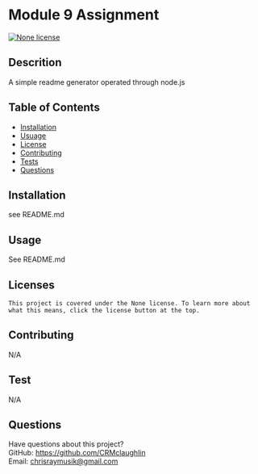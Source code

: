 # Module 9 Assignment

  [![None license](https://img.shields.io/badge/License-None-green.svg)]()
  
  ## Descrition
  A simple readme generator operated through node.js
  
  ## Table of Contents
  * [Installation](#installation)
  * [Usuage](#usage)
  * [License](#license)
  * [Contributing](#contributing)
  * [Tests](#tests)
  * [Questions](#questions)
  
  ## Installation
  see README.md
  
  ## Usage 
  See README.md
  
  
  ## Licenses
    This project is covered under the None license. To learn more about what this means, click the license button at the top.
  
  
  ## Contributing
  N/A
  
  ## Test
  N/A
  
  ## Questions
  Have questions about this project?  
  GitHub: https://github.com/CRMclaughlin  
  Email: chrisraymusik@gmail.com
